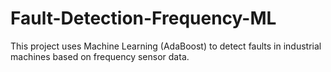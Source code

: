 # Fault-Detection-Frequency-ML
This project uses Machine Learning (AdaBoost) to detect faults in industrial machines based on frequency sensor data.
